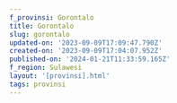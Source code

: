 ```yaml
---
f_provinsi: Gorontalo
title: Gorontalo
slug: gorontalo
updated-on: '2023-09-09T17:09:47.790Z'
created-on: '2023-09-09T17:04:07.952Z'
published-on: '2024-01-21T11:33:59.165Z'
f_region: Sulawesi
layout: '[provinsi].html'
tags: provinsi
---
```



